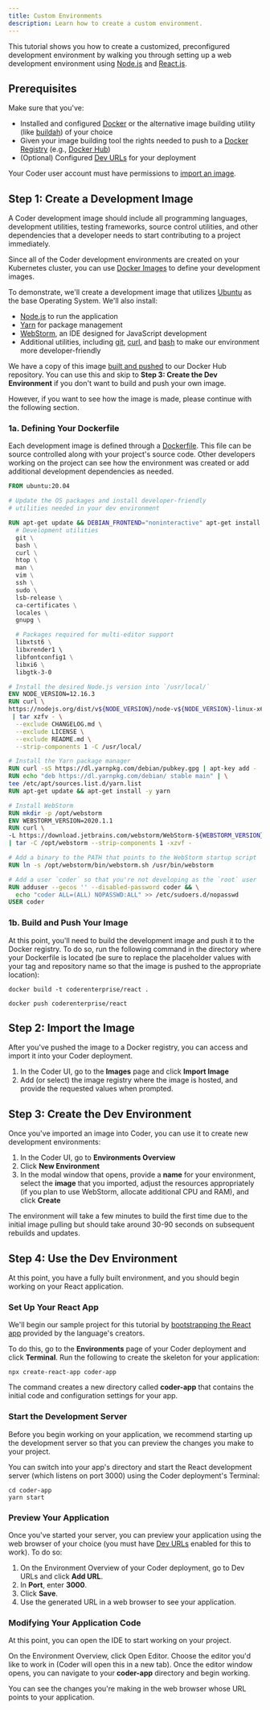 ```yaml
---
title: Custom Environments
description: Learn how to create a custom environment.
---
```


This tutorial shows you how to create a customized, preconfigured development
environment by walking you through setting up a web development environment
using [Node.js](https://nodejs.org/) and [React.js](https://reactjs.org/).

## Prerequisites

Make sure that you've:

- Installed and configured [Docker](https://docs.docker.com/get-docker/) or the
  alternative image building utility (like
  [buildah](https://github.com/containers/buildah/blob/master/README.md)) of
  your choice
- Given your image building tool the rights needed to push to a [Docker
  Registry](https://docs.docker.com/registry/introduction/) (e.g., [Docker
  Hub](https://hub.docker.com/))
- (Optional) Configured [Dev URLs](../../admin/devurls.md) for your deployment

Your Coder user account must have permissions to [import an
image](../../images/importing.md).

## Step 1: Create a Development Image

A Coder development image should include all programming languages, development
utilities, testing frameworks, source control utilities, and other dependencies
that a developer needs to start contributing to a project immediately.

Since all of the Coder development environments are created on your Kubernetes
cluster, you can use [Docker
Images](https://docs.docker.com/get-started/overview/#docker-objects) to define
your development images.

To demonstrate, we'll create a development image that utilizes
[Ubuntu](https://ubuntu.com/) as the base Operating System. We'll also install:

- [Node.js](https://nodejs.org/) to run the application
- [Yarn](https://yarnpkg.com/) for package management
- [WebStorm](https://www.jetbrains.com/webstorm/), an IDE designed for
  JavaScript development
- Additional utilities, including [git](https://git-scm.com/),
  [curl](https://curl.haxx.se/), and [bash](https://www.gnu.org/software/bash/)
  to make our environment more developer-friendly

We have a copy of this image [built and
pushed](https://hub.docker.com/r/coderenterprise/react) to our Docker Hub
repository. You can use this and skip to **Step 3: Create the Dev Environment**
if you don't want to build and push your own image.

However, if you want to see how the image is made, please continue with the
following section.

### 1a. Defining Your Dockerfile

Each development image is defined through a
[Dockerfile](https://docs.docker.com/engine/reference/builder/). This file can
be source controlled along with your project's source code. Other developers
working on the project can see how the environment was created or add additional
development dependencies as needed.

```dockerfile
FROM ubuntu:20.04

# Update the OS packages and install developer-friendly
# utilities needed in your dev environment

RUN apt-get update && DEBIAN_FRONTEND="noninteractive" apt-get install -y \
  # Development utilities
  git \
  bash \
  curl \
  htop \
  man \
  vim \
  ssh \
  sudo \
  lsb-release \
  ca-certificates \
  locales \
  gnupg \

  # Packages required for multi-editor support
  libxtst6 \
  libxrender1 \ 
  libfontconfig1 \
  libxi6 \
  libgtk-3-0

# Install the desired Node.js version into `/usr/local/`
ENV NODE_VERSION=12.16.3
RUN curl \
https://nodejs.org/dist/v${NODE_VERSION}/node-v${NODE_VERSION}-linux-x64.tar.gz \
 | tar xzfv - \
  --exclude CHANGELOG.md \
  --exclude LICENSE \
  --exclude README.md \
  --strip-components 1 -C /usr/local/

# Install the Yarn package manager
RUN curl -sS https://dl.yarnpkg.com/debian/pubkey.gpg | apt-key add -
RUN echo "deb https://dl.yarnpkg.com/debian/ stable main" | \
tee /etc/apt/sources.list.d/yarn.list
RUN apt-get update && apt-get install -y yarn

# Install WebStorm
RUN mkdir -p /opt/webstorm
ENV WEBSTORM_VERSION=2020.1.1
RUN curl \
-L https://download.jetbrains.com/webstorm/WebStorm-${WEBSTORM_VERSION}.tar.gz \
| tar -C /opt/webstorm --strip-components 1 -xzvf -

# Add a binary to the PATH that points to the WebStorm startup script
RUN ln -s /opt/webstorm/bin/webstorm.sh /usr/bin/webstorm

# Add a user `coder` so that you're not developing as the `root` user
RUN adduser --gecos '' --disabled-password coder && \
  echo "coder ALL=(ALL) NOPASSWD:ALL" >> /etc/sudoers.d/nopasswd
USER coder
```

### 1b. Build and Push Your Image

At this point, you'll need to build the development image and push it to the
Docker registry. To do so, run the following command in the directory where your
Dockerfile is located (be sure to replace the placeholder values with your tag
and repository name so that the image is pushed to the appropriate location):

```console
docker build -t coderenterprise/react .
```

```console
docker push coderenterprise/react
```

## Step 2: Import the Image

After you've pushed the image to a Docker registry, you can access and import it
into your Coder deployment.

1. In the Coder UI, go to the **Images** page and click **Import Image**
3. Add (or select) the image registry where the image is hosted, and provide the
   requested values when prompted.

## Step 3: Create the Dev Environment

Once you've imported an image into Coder, you can use it to create new
development environments:

1. In the Coder UI, go to **Environments Overview**
2. Click **New Environment**
3. In the modal window that opens, provide a **name** for your environment, select
   the **image** that you imported, adjust the resources appropriately (if you plan
   to use WebStorm, allocate additional CPU and RAM), and click **Create**

The environment will take a few minutes to build the first time due to the
initial image pulling but should take around 30-90 seconds on subsequent
rebuilds and updates.

## Step 4: Use the Dev Environment

At this point, you have a fully built environment, and you should begin working
on your React application.

### Set Up Your React App

We'll begin our sample project for this tutorial by [bootstrapping the React
app](https://github.com/facebook/create-react-app) provided by the language's
creators.

To do this, go to the **Environments** page of your Coder deployment and click
**Terminal**. Run the following to create the skeleton for your application:

```console
npx create-react-app coder-app
```

The command creates a new directory called **coder-app** that contains the
initial code and configuration settings for your app.

### Start the Development Server

Before you begin working on your application, we recommend starting up the
development server so that you can preview the changes you make to your project.

You can switch into your app's directory and start the React development server
(which listens on port 3000) using the Coder deployment's Terminal:

```console
cd coder-app
yarn start
```

### Preview Your Application

Once you've started your server, you can preview your application using the web
browser of your choice (you must have [Dev URLs](../../admin/devurls.md) enabled
for this to work). To do so:

1. On the Environment Overview of your Coder deployment, go to Dev URLs and
   click **Add URL**.
2. In **Port**, enter **3000**.
3. Click **Save**.
4. Use the generated URL in a web browser to see your application.

### Modifying Your Application Code

At this point, you can open the IDE to start working on your project.

On the Environment Overview, click Open Editor. Choose the editor you'd like to
work in (Coder will open this in a new tab). Once the editor window opens, you
can navigate to your **coder-app** directory and begin working.

You can see the changes you're making in the web browser whose URL points to
your application.

